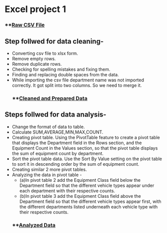 # Excel project 1
  ### **[Raw CSV File](Montgomery_Fleet_Equipment_Inventory_FA_PART_1_Cleaned_data.xlsx)
## Step follwed for data cleaning-
- Converting csv file to xlsx form.
- Remove empty rows.
- Remove duplicate rows.
- Checking for spelling mistakes and fixing them.
- Finding and replacing double spaces from the data.
- While importing the csv file department name was not imported correctly. It got split into 
  two columns. So we need to merge it.
  ### **[Cleaned and Prepared Data](Montgomery_Fleet_Equipment_Inventory_FA_PART_1_Cleaned_data.xlsx)



## Steps follwed for data analysis-
- Change the format of data to table.
- Calculate SUM,AVERAGE,MIN,MAX,COUNT.
- Creating pivot table. Using the PivotTable feature to create a pivot table that displays the Department field in the 
   Rows section, and the Equipment Count in the Values section, so that the pivot table displays the sum of equipment 
  count by department.
- Sort the pivot table data. Use the Sort By Value setting on the pivot table to sort it in descending order by the sum 
  of equipment count.
- Creating similar 2 more pivot tables.
- Analyzing the data in pivot table -
   - (a)In pivot table 2 add the Equipment Class field below the Department field so that the different vehicle types 
      appear under each department with their respective counts.
   - (b)In pivot table 3 add the Equipment Class field above the Department field so that the different vehicle types 
      appear first, with the different departments listed underneath each vehicle type with their respective counts.
    ### **[Analyzed Data](Montgomery_Fleet_Equipment_Inventory_FA_PART_2_Analyzed_Data.XLSX)




